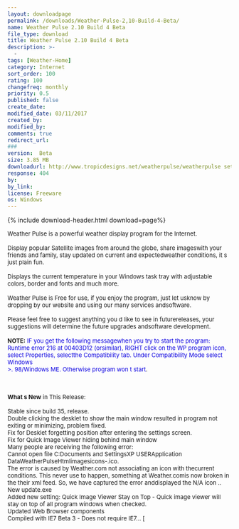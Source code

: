 ```yaml
---
layout: downloadpage
permalink: /downloads/Weather-Pulse-2,10-Build-4-Beta/
name: Weather Pulse 2.10 Build 4 Beta
file_type: download
title: Weather Pulse 2.10 Build 4 Beta
description: >-
  -
tags: [Weather-Home]
category: Internet
sort_order: 100
rating: 100
changefreq: monthly
priority: 0.5
published: false
create_date: 
modified_date: 03/11/2017
created_by: 
modified_by: 
comments: true
redirect_url: 
### 
version:  Beta
size: 3.85 MB
downloadurl: http://www.tropicdesigns.net/weatherpulse/weatherpulse setup.exe
response: 404
by: 
by_link: 
license: Freeware
os: Windows
---
```


{% include download-header.html download=page%}

<p style="fix-download-text !important">
<p><font size="2"><p>Weather Pulse is a powerful weather display program for the Internet. <br />
<br />
Display popular Satellite images from around the globe, share imageswith your friends and family, stay updated on current and expectedweather conditions, it s just plain fun. <br />
<br />
Displays the current temperature in your Windows task tray with adjustable colors, border and fonts and much more.<br />
<br />
Weather Pulse is Free for use, if you enjoy the program, just let usknow by dropping by our website and using our many services andsoftware. <br />
<br />
Please feel free to suggest anything you d like to see in futurereleases, your suggestions will determine the future upgrades andsoftware development.<br />
<br />
<strong>NOTE:</strong> <font color="#0b00e0">IF you get the following messagewhen you try to start the program: Runtime error 216 at 00403D12 (orsimilar), RIGHT click on the WP program icon, select Properties, selectthe Compatibility tab. Under Compatibility Mode select Windows<br />
&gt;. 98/Windows ME. Otherwise program won t start</font>. </p>
<div class="celltext_big"><br />
<br />
<strong>What s New</strong> in This Release:<br />
<br />
Stable since build 35, release.<br />
Double clicking the desklet to show the main window resulted in program not exiting or minimizing, problem fixed. <br />
Fix for Desklet forgetting position after entering the settings screen. <br />
Fix for Quick Image Viewer hiding behind main window <br />
Many people are receiving the following error: <br />
Cannot open file C:Documents and SettingsXP USERApplication DataWeatherPulseHtmlimagesicons-.ico. <br />
The error is caused by Weather.com not associating an icon with thecurrent conditions. This never use to happen, something at Weather.comis now broken in the their xml feed. So, we have captured the error anddisplayed the N/A icon .. <br />
New update.exe<br />
Added new setting: Quick Image Viewer Stay on Top - Quick image viewer will stay on top of all program windows when checked. <br />
Updated Web Browser components <br />
Compiled with IE7 Beta 3 - Does not require IE7... [</div></p></p>
